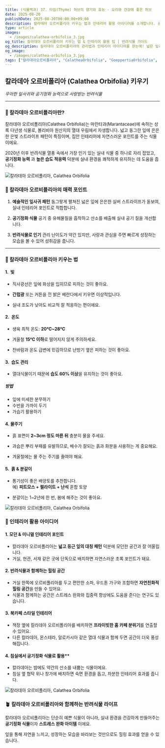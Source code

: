 ```yaml
---
title: (식물백과) 37. 타임(Thyme) 허브의 향기와 효능 - 요리와 건강에 좋은 허브
date: 2025-08-20
publishDate: 2025-08-20T00:00:00+09:00
description: 칼라데아 오르비폴리아 키우는 법과 인테리어 활용 아이디어를 소개합니다. 공기정화 효과와 디자인 포인트로 인기 있는 반려식물 관리 가이드.
type: article
images:
  - /images/calathea-orbifolia_3.jpg
og_title: 칼라데아 오르비폴리아 키우는 법 & 인테리어 활용 팁 | 반려식물 가이드
og_description: 칼라데아 오르비폴리아의 관리법과 인테리어 아이디어를 한눈에! 넓은 잎과 은빛 패턴으로 공간을 세련되게 완성하는 반려식물 가이드.
og_image:
  - /images/calathea-orbifolia_3.jpg
tags: ["칼라데아오르비폴리아", "CalatheaOrbifolia", "GoeppertiaOrbifolia", "실내식물", "관엽식물", "공기정화식물", "초보식물", "식물키우기", "반려식물", "인테리어식물"]
---
```


## 칼라데아 오르비폴리아 (Calathea Orbifolia) 키우기

_우아한 잎사귀와 공기정화 능력으로 사랑받는 반려식물_

---

### 🌿 칼라데아 오르비폴리아란?

칼라데아 오르비폴리아(Calathea Orbifolia)는 마란타과(Marantaceae)에 속하는 상록 다년생 식물로, 볼리비아 원산지의 열대 우림에서 자생합니다. 넓고 동그란 잎에 은은한 은빛 스트라이프 패턴이 특징이며, 집안 인테리어에 자연스러운 포인트를 주는 식물이에요.

2020년 이후 반려식물 열풍 속에서 가장 인기 있는 실내 식물 중 하나로 자리 잡았고, **공기정화 능력** 과 **높은 습도 적응력** 덕분에 실내 환경을 쾌적하게 유지하는 데 도움을 줍니다.

 ![칼라데아 오르비폴리아, Calathea Orbifolia](/images/calathea-orbifolia_1.jpg) 

### 🌱 칼라데아 오르비폴리아의 매력 포인트

1. **예술적인 잎사귀 패턴**
동그랗게 펼쳐진 넓은 잎에 은은한 실버 스트라이프가 돋보여, 실내 인테리어 포인트로 적합합니다.
    
2. **공기정화 식물**
공기 중 유해물질을 흡착하고 산소를 배출해 실내 공기 질을 개선합니다.
    
3. **반려식물로 인기**
관리 난이도가 약간 있지만, 사랑과 관심을 주면 빠르게 성장하는 모습을 볼 수 있어 성취감을 줍니다.
    

---

### 🌱 칼라데아 오르비폴리아 키우는 법

#### 1.  빛

- 직사광선은 잎에 화상을 입히므로 피하는 것이 좋아요.
    
- **간접광** 또는 커튼을 낀 밝은 베란다에서 키우면 이상적입니다.
    
- 실내 조도가 낮아도 비교적 잘 적응하는 편이에요.
    

#### 2.  온도

- 생육 최적 온도: **20℃~28℃**
    
- 겨울철 **15℃ 이하**로 떨어지지 않게 주의하세요.
    
- 찬바람과 온도 급변에 민감하므로 난방기 옆은 피하는 것이 좋아요.
    
#### 3.  습도 관리

- 열대식물이기 때문에 **습도 60% 이상**을 유지하는 것이 좋아요.
    
##### 방법
- 잎에 미세한 분무하기        
- 수반을 가까이 두기
- 가습기 활용하기
        
    

#### 4. 물주기

- 흙 표면이 **2~3cm 정도 마른 뒤** 충분히 물을 주세요.
    
- 과습은 뿌리 부패를 유발하므로, 배수가 잘되는 흙과 화분을 사용하는 게 중요해요.
    
- 겨울철에는 물 주는 주기를 줄여야 해요.
    

#### 5.  흙 & 분갈이

- 통기성이 좋은 배양토를 추천합니다.    
예) **피트모스 + 펄라이트 + 난석** 혼합 토양
    
- 분갈이는 1~2년에 한 번, 봄에 해주는 것이 좋아요.

 ![칼라데아 오르비폴리아, Calathea Orbifolia](/images/calathea-orbifolia_3.jpg)

### 🏡 인테리어 활용 아이디어

#### 1. 모던 & 미니멀 인테리어 포인트

- 칼라데아 오르비폴리아는 **넓고 둥근 잎의 대칭 패턴** 덕분에 모던한 공간과 잘 어울립니다.
- 거실, 현관, 서재 같은 곳에 단독으로 배치하면 자연스러운 초록 포인트가 돼요.
    

#### 2. 반려식물과 함께하는 힐링 공간

- 거실 한쪽에 오르비폴리아를 두고 편안한 소파, 우드톤 가구와 조합하면 **자연친화적 힐링 공간**을 만들 수 있어요.    
- 식물과 함께하는 공간은 스트레스 완화와 집중력 향상에도 도움을 준다는 연구도 있습니다.
    

#### 3. 북카페 스타일 인테리어

- 책장 옆에 칼라데아 오르비폴리아를 배치하면 **프라이빗한 홈 카페 분위기**를 연출할 수 있어요.
- 다른 칼라데아, 몬스테라, 알로카시아 같은 열대 식물과 함께 두면 공간이 더욱 풍성해집니다.
    

#### 4. 침실에서 공기정화 식물로 활용**

- 칼라데아는 밤에도 약간의 산소를 내뿜는 식물이에요.
- 침실 옆 협탁 위나 창가에 배치하면 숙면 환경을 돕고, 차분한 인테리어 효과를 줍니다.

 ![칼라데아 오르비폴리아, Calathea Orbifolia](/images/calathea-orbifolia_2.jpg)

### 🪴 칼라데아 오르비폴리아와 함께하는 반려식물 라이프

칼라데아 오르비폴리아는 단순히 예쁜 식물이 아니라, 실내 환경을 건강하게 만들어주는 **공기정화 식물**이자 **스트레스 완화 아이템** 이에요.

잎을 통해 자연을 느끼고, 성장하는 모습을 바라보는 것만으로도 힐링 효과를 얻을 수 있습니다.